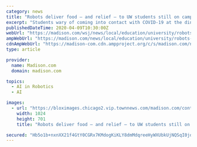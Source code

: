 ```yaml
---
category: news
title: "Robots deliver food — and relief — to UW students still on campus during COVID-19 pandemic"
excerpt: "Students wary of coming into contact with COVID-19 at the dining hall can instead dispatch a robot to deliver food to their dorm."
publishedDateTime: 2020-04-09T10:30:00Z
webUrl: "https://madison.com/wsj/news/local/education/university/robots-deliver-food-and-relief-to-uw-students-still-on-campus-during-covid-19-pandemic/article_cdd8a9f4-a2aa-542d-a226-02afa13dc3ef.html"
ampWebUrl: "https://madison.com/news/local/education/university/robots-deliver-food-and-relief-to-uw-students-still-on-campus-during-covid-19-pandemic/article_cdd8a9f4-a2aa-542d-a226-02afa13dc3ef.amp.html"
cdnAmpWebUrl: "https://madison-com.cdn.ampproject.org/c/s/madison.com/news/local/education/university/robots-deliver-food-and-relief-to-uw-students-still-on-campus-during-covid-19-pandemic/article_cdd8a9f4-a2aa-542d-a226-02afa13dc3ef.amp.html"
type: article

provider:
  name: Madison.com
  domain: madison.com

topics:
  - AI in Robotics
  - AI

images:
  - url: "https://bloximages.chicago2.vip.townnews.com/madison.com/content/tncms/assets/v3/editorial/3/fb/3fb77a79-7fe7-5882-84b1-de4944452c4c/5e8e28945f28f.image.jpg?resize=1024%2C701"
    width: 1024
    height: 701
    title: "Robots deliver food — and relief — to UW students still on campus during COVID-19 pandemic"

secured: "Hb5o1b+nxnXX21f4GtY0CGRx7KMdogKiKLY8dmMdqreeHyWXUbkUjNQSqI0jdN52U7fXfZmbw8ebL50IVWrg1KKVbYkwZi+xIxEuZTiGaHJM1cH5gYPFDbLkAdYedVUxFa0v44FjEvPC6nt72+6hTthiwzm9nwbT4gMYBpZsNa+MQHQMy0Jy+epUumTHTEYlN7+iYMRCHlCzXGehQPu6LYXAfPqYVORSXt6jEd/JEE+wCp7Z4GNM9UA2Dl1lLkVjNanmHkm/OvD+Yt9pSK0oI9/7nE8NM7pM7T83B1Uxtxu9eZo0vzi/nHz6cNaWiXq/;5NsBFVFNUxT8yuyKsJu/Og=="
---
```


